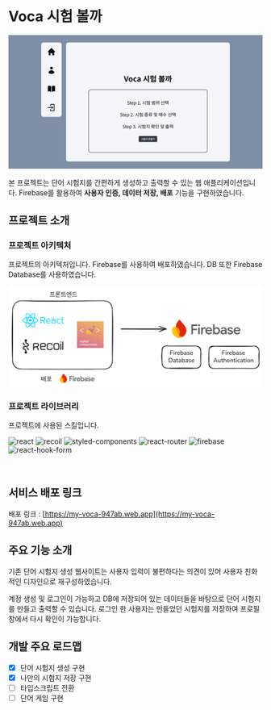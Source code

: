 # Voca 시험 볼까

![대표이미지](./public/docs/images/voca_main.png)

본 프로젝트는 단어 시험지를 간편하게 생성하고 출력할 수 있는 웹 애플리케이션입니다.
Firebase를 활용하여 **사용자 인증, 데이터 저장, 배포** 기능을 구현하였습니다.

## 프로젝트 소개

### 프로젝트 아키텍처

프로젝트의 아키텍처입니다.
Firebase를 사용하여 배포하였습니다. DB 또한 Firebase Database를 사용하였습니다.

![프로젝트_아키텍처](./public/docs/images/voca_architect.png)

### 프로젝트 라이브러리

프로젝트에 사용된 스킬입니다.
<br/>

![react](https://img.shields.io/badge/React-61DAFB.svg?style=for-the-badge&logo=React&logoColor=black)
![recoil](https://img.shields.io/badge/Recoil-3578E5.svg?style=for-the-badge&logo=Recoil&logoColor=white)
![styled-components](https://img.shields.io/badge/styledcomponents-DB7093.svg?style=for-the-badge&logo=styled-components&logoColor=white)
![react-router](https://img.shields.io/badge/React%20Router-CA4245.svg?style=for-the-badge&logo=React-Router&logoColor=white)
![firebase](https://img.shields.io/badge/Firebase-DD2C00.svg?style=for-the-badge&logo=Firebase&logoColor=white)
![react-hook-form](https://img.shields.io/badge/React%20Hook%20Form-EC5990.svg?style=for-the-badge&logo=React-Hook-Form&logoColor=white)

<br/>

## 서비스 배포 링크

배포 링크 : [https://my-voca-947ab.web.app](https://my-voca-947ab.web.app)

## 주요 기능 소개

기존 단어 시험지 생성 웹사이트는 사용자 입력이 불편하다는 의견이 있어 사용자 친화적인 디자인으로 재구성하였습니다.

계정 생성 및 로그인이 가능하고 DB에 저장되어 있는 데이터들을 바탕으로 단어 시험지를 만들고 출력할 수 있습니다. 로그인 한 사용자는 만들었던 시험지를 저장하여 프로필 창에서 다시 확인이 가능합니다.

## 개발 주요 로드맵

- [x] 단어 시험지 생성 구현
- [x] 나만의 시험지 저장 구현
- [ ] 타입스크립트 전환
- [ ] 단어 게임 구현
